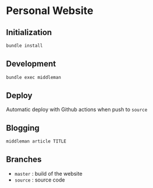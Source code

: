 # Personal Website

## Initialization

```bash
bundle install
```

## Development

```bash
bundle exec middleman
```

## Deploy

Automatic deploy with Github actions when push to `source`

## Blogging

```bash
middleman article TITLE
```

## Branches

  * `master` : build of the website
  * `source` : source code
